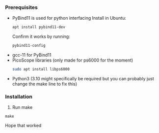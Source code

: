 ### Prerequisites

* PyBind11 is used for python interfacing
  Install in Ubuntu:
  ```sh
  apt install pybind11-dev
  ```
  Confirm it works by running:
  ```sh
  pybind11-config
  ```
* gcc-11 for PyBind11
* PicoScope libraries (only made for ps6000 for the moment)
  ```sh
  sudo apt install libps6000
  ```
* Python3 (3.10 might specifically be required but you can probably just change the make line to fix this)

### Installation

1. Run make
  ```
  make
  ```
  Hope that worked

